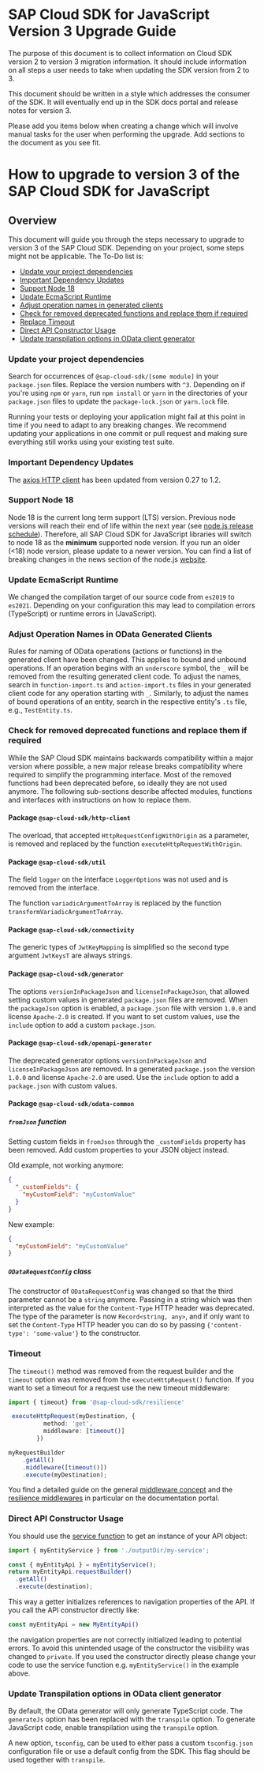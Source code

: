 # SAP Cloud SDK for JavaScript Version 3 Upgrade Guide

The purpose of this document is to collect information on Cloud SDK version 2 to version 3 migration information.
It should include information on all steps a user needs to take when updating the SDK version from 2 to 3.

This document should be written in a style which addresses the consumer of the SDK.
It will eventually end up in the SDK docs portal and release notes for version 3.

Please add you items below when creating a change which will involve manual tasks for the user when performing the upgrade.
Add sections to the document as you see fit.

<!-- Everything below this line should be written in the style of enduser documentation. If you need to add hints for SDK developers, to that above. -->

# How to upgrade to version 3 of the SAP Cloud SDK for JavaScript

## Overview

This document will guide you through the steps necessary to upgrade to version 3 of the SAP Cloud SDK. Depending on your project, some steps might not be applicable. The To-Do list is:

- [Update your project dependencies](#update-your-project-dependencies)
- [Important Dependency Updates](#important-dependency-updates)
- [Support Node 18](#support-node-18)
- [Update EcmaScript Runtime](#update-ecmascript-runtime)
- [Adjust operation names in generated clients](#adjust-operation-names-in-odata-generated-clients)
- [Check for removed deprecated functions and replace them if required](#check-for-removed-deprecated-functions-and-replace-them-if-required)
- [Replace Timeout](#timeout)
- [Direct API Constructor Usage](#direct-api-constructor-usage)
- [Update transpilation options in OData client generator](#update-transpilation-options-in-odata-client-generator)

### Update your project dependencies

Search for occurrences of `@sap-cloud-sdk/[some module]` in your `package.json` files.
Replace the version numbers with `^3`.
Depending on if you're using `npm` or `yarn`, run `npm install` or `yarn` in the directories of your `package.json` files to update the `package-lock.json` or `yarn.lock` file.

Running your tests or deploying your application might fail at this point in time if you need to adapt to any breaking changes.
We recommend updating your applications in one commit or pull request and making sure everything still works using your existing test suite.

### Important Dependency Updates

The [axios HTTP client](https://github.com/axios/axios) has been updated from version 0.27 to 1.2.

### Support Node 18
Node 18 is the current long term support (LTS) version. 
Previous node versions will reach their end of life within the next year (see [node.js release schedule](https://github.com/nodejs/Release#release-schedule)). 
Therefore, all SAP Cloud SDK for JavaScript libraries will switch to node 18 as the **minimum** supported node version.
If you run an older (<18) node version, please update to a newer version.
You can find a list of breaking changes in the news section of the node.js [website](https://nodejs.org/en/blog/).

### Update EcmaScript Runtime

We changed the compilation target of our source code from `es2019` to `es2021`.
Depending on your configuration this may lead to compilation errors (TypeScript) or runtime errors in (JavaScript).

### Adjust Operation Names in OData Generated Clients

Rules for naming of OData operations (actions or functions) in the generated client have been changed.
This applies to bound and unbound operations.
If an operation begins with an `underscore` symbol, the `_` will be removed from the resulting generated client code.
To adjust the names, search in `function-import.ts` and `action-import.ts` files in your generated client code for any operation starting with `_`.
Similarly, to adjust the names of bound operations of an entity, search in the respective entity's `.ts` file, e.g., `TestEntity.ts`.

### Check for removed deprecated functions and replace them if required

While the SAP Cloud SDK maintains backwards compatibility within a major version where possible, a new major release breaks compatibility where required to simplify the programming interface.
Most of the removed functions had been deprecated before, so ideally they are not used anymore.
The following sub-sections describe affected modules, functions and interfaces with instructions on how to replace them.

#### Package `@sap-cloud-sdk/http-client`

The overload, that accepted `HttpRequestConfigWithOrigin` as a parameter, is removed and replaced by the function `executeHttpRequestWithOrigin`.

#### Package `@sap-cloud-sdk/util`

The field `logger` on the interface `LoggerOptions` was not used and is removed from the interface.

The function `variadicArgumentToArray` is replaced by the function `transformVariadicArgumentToArray`.

#### Package `@sap-cloud-sdk/connectivity`

The generic types of `JwtKeyMapping` is simplified so the second type argument `JwtKeysT` are always strings.

#### Package `@sap-cloud-sdk/generator`

The options `versionInPackageJson` and `licenseInPackageJson`, that allowed setting custom values in generated `package.json` files are removed.
When the `packageJson` option is enabled, a `package.json` file with version `1.0.0` and license `Apache-2.0` is created. 
If you want to set custom values, use the `include` option to add a custom `package.json`.

#### Package `@sap-cloud-sdk/openapi-generator`

The deprecated generator options `versionInPackageJson` and `licenseInPackageJson` are removed.
In a generated `package.json` the version `1.0.0` and license `Apache-2.0` are used.
Use the `include` option to add a `package.json` with custom values.

#### Package `@sap-cloud-sdk/odata-common`

##### `fromJson` function

Setting custom fields in `fromJson` through the `_customFields` property has been removed.
Add custom properties to your JSON object instead.

Old example, not working anymore:
```json
{
  "_customFields": {
    "myCustomField": "myCustomValue"
  }
}
```

New example:
```json
{
  "myCustomField": "myCustomValue"
}
```

##### `ODataRequestConfig` class

The constructor of `ODataRequestConfig` was changed so that the third parameter cannot be a `string` anymore.
Passing in a string which was then interpreted as the value for the `Content-Type` HTTP header was deprecated.
The type of the parameter is now `Record<string, any>`, and if only want to set the `Content-Type` HTTP header you can do so by passing `{'content-type': 'some-value'}` to the constructor.

<!-- TODO: This is only meant as an example for sections in the upgrade guide. Improve this section and add new sections as you see fit.

### Generator CLI

The SAP Cloud SDK includes two "generator" cli applications for OData and for OpenAPI clients.
For historic reasons the command-line arguments of both applications were different in cases where this does not make sense.
In version 3, the arguments are aligned and deprecated arguments have been removed.
Please see (insert link here) for the current documentation on the cli arguments.
-->

### Timeout 

The `timeout()` method was removed from the request builder and the `timeout` option was removed from the `executeHttpRequest()` function. 
If you want to set a timeout for a request use the new timeout middleware:

```ts
import { timeout} from '@sap-cloud-sdk/resilience'

 executeHttpRequest(myDestination, {
          method: 'get',          
          middleware: [timeout()]
        })

myRequestBuilder
    .getAll()
    .middleware([timeout()])
    .execute(myDestination);
```

You find a detailed guide on the general [middleware concept](https://sap.github.io/cloud-sdk/docs/js/v3/features/middleware)  and the [resilience middlewares](https://sap.github.io/cloud-sdk/docs/js/v3/guides/resilience) in particular on the documentation portal.



### Direct API Constructor Usage

You should use the [service function](https://sap.github.io/cloud-sdk/docs/js/features/odata/execute-request#general-request-structure) to get an instance of your API object:

```ts
import { myEntityService } from './outputDir/my-service';

const { myEntityApi } = myEntityService();
return myEntityApi.requestBuilder()
  .getAll()  
  .execute(destination);
```

This way a getter initializes references to navigation properties of the API.
If you call the API constructor directly like:

```ts
const myEntityApi = new MyEntityApi()
```

the navigation properties are not correctly initialized leading to potential errors.
To avoid this unintended usage of the constructor the visibility was changed to `private`.
If you used the constructor directly please change your code to use the service function e.g. `myEntityService()` in the example above.

### Update Transpilation options in OData client generator

By default, the OData generator will only generate TypeScript code.
The `generateJs` option has been replaced with the `transpile` option.
To generate JavaScript code, enable transpilation using the `transpile` option.

A new option, `tsconfig`, can be used to either pass a custom `tsconfig.json` configuration file or use a default config from the SDK.
This flag should be used together with `transpile`. 